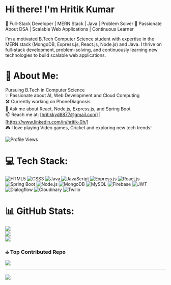 # Hi there! I'm Hritik Kumar <br>
🚀 Full-Stack Developer | MERN Stack | Java | Problem Solver
🚀 Passionate About DSA | Scalable Web Applications | Continuous Learner

I'm a motivated B.Tech Computer Science student with expertise in the MERN stack (MongoDB, Express.js, React.js, Node.js) and Java. I thrive on full-stack development, problem-solving, and continuously learning new technologies to build scalable web applications.


# 💫 About Me:
 Pursuing B.Tech in Computer Science<br>💡 Passionate about AI, Web Development  and Cloud Computing<br>🛠️ Currently working on PhoneDiagnosis <br>💬 Ask me about React, Node.js, Express.js, and Spring Boot<br>📫 Reach me at: [hritikkyd8877@gmail.com] | [https://www.linkedin.com/in/hritik-0h/]<br>🎮 I love playing Video games, Cricket and exploring new tech trends!

 ![Profile Views](https://komarev.com/ghpvc/?username=Ujjwal-Source&color=blue)


# 💻 Tech Stack:
![HTML5](https://img.shields.io/badge/html5-%23E34F26.svg?style=for-the-badge&logo=html5&logoColor=white) ![CSS3](https://img.shields.io/badge/css3-%231572B6.svg?style=for-the-badge&logo=css3&logoColor=white) ![Java](https://img.shields.io/badge/java-%23ED8B00.svg?style=for-the-badge&logo=openjdk&logoColor=white) ![JavaScript](https://img.shields.io/badge/javascript-%23323330.svg?style=for-the-badge&logo=javascript&logoColor=%23F7DF1E) ![Express.js](https://img.shields.io/badge/express.js-%23404d59.svg?style=for-the-badge&logo=express&logoColor=%2361DAFB) ![React.js](https://img.shields.io/badge/React.js-%2361DAFB.svg?style=for-the-badge&logo=react&logoColor=%23323330) ![Spring Boot](https://img.shields.io/badge/Spring%20Boot-%236DB33F.svg?style=for-the-badge&logo=springboot&logoColor=white)  ![Node.js](https://img.shields.io/badge/Node.js-%23339933.svg?style=for-the-badge&logo=nodedotjs&logoColor=white) ![MongoDB](https://img.shields.io/badge/MongoDB-%234ea94b.svg?style=for-the-badge&logo=mongodb&logoColor=white) ![MySQL](https://img.shields.io/badge/mysql-4479A1.svg?style=for-the-badge&logo=mysql&logoColor=white) ![Firebase](https://img.shields.io/badge/firebase-a08021?style=for-the-badge&logo=firebase&logoColor=ffcd34) ![JWT](https://img.shields.io/badge/JWT-black?style=for-the-badge&logo=JSON%20web%20tokens) 
 ![Dialogflow](https://img.shields.io/badge/Dialogflow-%23F57C00.svg?style=for-the-badge&logo=dialogflow&logoColor=white)    ![Cloudinary](https://img.shields.io/badge/Cloudinary-%230057C2.svg?style=for-the-badge&logo=cloudinary&logoColor=white) ![Twilio](https://img.shields.io/badge/Twilio-%23F22F46.svg?style=for-the-badge&logo=twilio&logoColor=white)  






# 📊 GitHub Stats:
![](https://github-readme-stats.vercel.app/api?username=Hritik8877&theme=dark&hide_border=false&include_all_commits=false&count_private=false)<br/>
![](https://github-readme-streak-stats.herokuapp.com/?user=Hritik8877&theme=dark&hide_border=false)<br/>
![](https://github-readme-stats.vercel.app/api/top-langs/?username=Hritik8877&theme=dark&hide_border=false&include_all_commits=false&count_private=false&layout=compact)

### 🔝 Top Contributed Repo
![](https://github-contributor-stats.vercel.app/api?username=Hritik8877&limit=5&theme=dark&combine_all_yearly_contributions=true)

---
[![](https://visitcount.itsvg.in/api?id=Hritik8877&icon=0&color=0)](https://visitcount.itsvg.in)

<!-- Proudly created with GPRM ( https://gprm.itsvg.in ) -->
